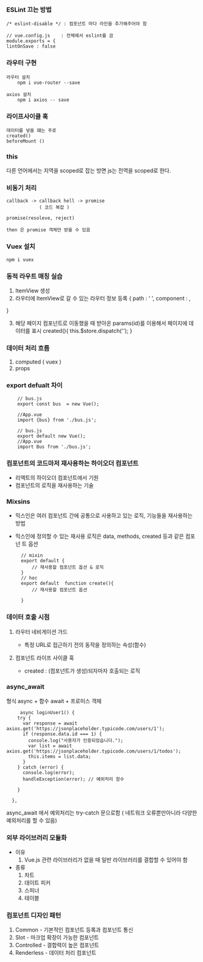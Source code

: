 ### ESLint 끄는 방법

    /* eslint-disable */ : 컴포넌트 마다 라인을 추가해주어야 함

    // vue.config.js    : 전체에서 eslint를 끔
    module.exports = {
    lintOnSave : false

### 라우터 구현

    라우터 설치
        npm i vue-router --save

    axios 설치
        npm i axios -- save

### 라이프사이클 훅

    데이터를 넣을 떄는 주로
    created()
    beforeMount ()

### this

다른 언어에서는 지역을 scoped로 잡는 방면
js는 전역을 scoped로 한다.

### 비동기 처리

    callback -> callback hell -> promise
                ( 코드 복잡 )

    promise(resoleve, reject)

    then 은 promise 객체만 받을 수 있음

### Vuex 설치

    npm i vuex


### 동적 라우트 매칭 실습
1. ItemView 생성
2. 라우터에 ItemView로 갈 수 있는 라우터 정보 등록
{
    path : ' ',
    component : ,

}

3. 해당 페이지 컴포넌트로 이동했을 때 받아온 params(id)를 이용해서 페이지에 데이터를 표시
created(){
    this.$store.dispatch('');
}


### 데이터 처리 흐름 
1. computed ( vuex )
2. props 

### export defualt 차이

        // bus.js
        export const bus  = new Vue();

        //App.vue
        import {bus} from './bus.js';

        // bus.js 
        export default new Vue();
        //App.vue
        import Bus from './bus.js';


### 컴포넌트의 코드마저 재사용하는 하이오더 컴포넌트

- 리액트의 하이오더 컴포넌트에서 기원
- 컴포넌트의 로직을 재사용하는 기술


### Mixsins

- 믹스인은 여러 컴포넌트 간에 공통으로 사용하고 있는 로직, 기능들을 재사용하는 방법
- 믹스인에 정의할 수 있는 재사용 로직은
data, methods, created 등과 같은 컴포넌 트 옵션 

    
        // mixin
        export default {
            // 재사용할 컴포넌트 옵션 & 로직 
        }
        // hoc
        export default  function create(){
            // 재사용할 컴포넌트 옵션
            
        }

### 데이터 호출 시점

1. 라우터 네비게이션 가드 
    - 특정 URL로 접근하기 전의 동작을 정의하는 속성(함수)

2. 컴포넌트 라이프 사이클 훅
    - created : (컴포넌트가 생성)되자마자 호출되는 로직 

### async_await 
 
 형식
 async + 함수
 await + 프로미스 객체 

         async loginUser1() {
        try {
          var response = await axios.get('https://jsonplaceholder.typicode.com/users/1');
          if (response.data.id === 1) {
            console.log("사용자가 인증되었습니다.");
            var list = await axios.get('https://jsonplaceholder.typicode.com/users/1/todos');
            this.items = list.data;
          }
        } catch (error) {
          console.log(error);
          handleException(error); // 예외처리 함수 

        }

      },

async_await 에서 예외처리는
try-catch 문으로함 ( 네트워크 오류뿐만아니라 다양한 예외처리를 할 수 있음)


### 외부 라이브러리 모듈화
- 이유
    1) Vue.js 관련 라이브러리가 없을 때 일반 라이브러리를 결합할 수 있어야 함
- 종류 
    1) 차트
    2) 데이트 피커
    3) 스피너
    4) 테이블 
    

### 컴포넌트 디자인 패턴
1. Common - 기본적인 컴포넌트 등록과 컴포넌트 통신
2. Slot - 마크업 확장이 가능한 컴포넌트
3. Controlled - 결합력이 높은 컴포넌트
4. Renderless - 데이터 처리 컴포넌트 
